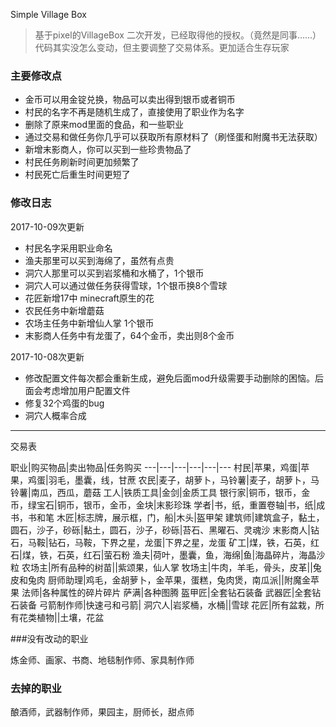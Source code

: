 Simple Village Box


> 基于pixel的VillageBox 二次开发，已经取得他的授权。（竟然是同事……）代码其实没怎么变动，但主要调整了交易体系。更加适合生存玩家


### 主要修改点

+ 金币可以用金锭兑换，物品可以卖出得到银币或者铜币
+ 村民的名字不再是随机生成了，直接使用了职业作为名字
+ 删除了原来mod里面的食品，和一些职业
+ 通过交易和做任务你几乎可以获取所有原材料了（刷怪蛋和附魔书无法获取）
+ 新增末影商人，你可以买到一些珍贵物品了
+ 村民任务刷新时间更加频繁了
+ 村民死亡后重生时间更短了

### 修改日志

2017-10-09次更新

+ 村民名字采用职业命名
+ 渔夫那里可以买到海绵了，虽然有点贵
+ 洞穴人那里可以买到岩浆桶和水桶了，1个银币
+ 洞穴人可以通过做任务获得雪球，1个银币换8个雪球
+ 花匠新增17中 minecraft原生的花
+ 农民任务中新增蘑菇
+ 农场主任务中新增仙人掌 1个银币
+ 末影商人任务中有龙蛋了，64个金币，卖出则8个金币

2017-10-08次更新

+ 修改配置文件每次都会重新生成，避免后面mod升级需要手动删除的困恼。后面会考虑增加用户配置文件
+ 修复32个鸡蛋的bug
+ 洞穴人概率合成





***

交易表

职业|购买物品|卖出物品|任务购买
---|---|---|---|---|---
村民|苹果，鸡蛋|苹果，鸡蛋|羽毛，墨囊，线，甘蔗
农民|麦子，胡萝卜，马铃薯|麦子，胡萝卜，马铃薯|南瓜，西瓜，蘑菇
工人|铁质工具|金剑|金质工具
银行家|铜币，银币，金币，绿宝石|铜币，银币，金币，金块|末影珍珠
学者|书，纸，重置卷轴|书，纸|成书，书和笔
木匠|标志牌，展示框，门，船|木头|盔甲架
建筑师|建筑盒子，黏土，圆石，沙子，砂砾|黏土，圆石，沙子，砂砾|苔石、黑曜石、灵魂沙
末影商人|钻石，马鞍|钻石，马鞍，下界之星，龙蛋|下界之星，龙蛋
矿工|煤，铁，石英，红石|煤，铁，石英，红石|萤石粉
渔夫|荷叶，墨囊，鱼，海绵|鱼|海晶碎片，海晶沙粒
农场主|所有品种的树苗||紫颂果，仙人掌
牧场主|牛肉，羊毛，骨头，皮革||兔皮和兔肉
厨师助理|鸡毛，金胡萝卜，金苹果，蛋糕，兔肉煲，南瓜派||附魔金苹果
法师|各种属性的碎片碎片
萨满|各种图腾
盔甲匠|全套钻石装备
武器匠|全套钻石装备
弓箭制作师|快速弓和弓箭|
洞穴人|岩浆桶，水桶||雪球
花匠|所有盆栽，所有花类植物||土壤，花盆

###没有改动的职业

炼金师、画家、书商、地毯制作师、家具制作师

### 去掉的职业

酿酒师，武器制作师，果园主，厨师长，甜点师